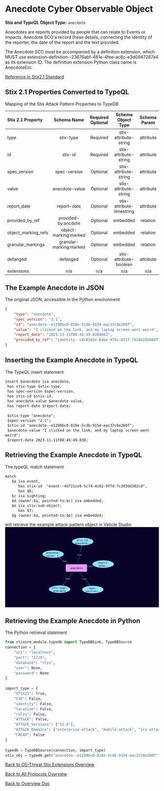 # Anecdote Cyber Observable Object

**Stix and TypeQL Object Type:**  `anecdote`

Anecdotes are reports provided by people that can relate to Events or Impacts. Anecdote SCO's record these details, connecting the identity of the reporter, the date of the report and the text provided.

The Anecdote SCO must be accompanied by a definition extension, which MUST use extension-definition--23676abf-481e-4fee-ac8c-e3d0947287a4 as its extension ID. The definition extension Python class name is AnecdoteExt.

[Reference in Stix2.1 Standard](https://github.com/os-threat/cti-stix-common-objects/blob/main/extension-definition-specifications/incident-core/Incident%20Extension%20Suite.adoc)
## Stix 2.1 Properties Converted to TypeQL
Mapping of the Stix Attack Pattern Properties to TypeDB

|  Stix 2.1 Property    |           Schema Name             | Required  Optional  |      Schema Object Type | Schema Parent  |
|:--------------------|:--------------------------------:|:------------------:|:------------------------:|:-------------:|
|  type                 |            stix-type              |      Required       |  stix-attribute-string    |   attribute    |
|  id                   |             stix-id               |      Required       |  stix-attribute-string    |   attribute    |
|  spec_version         |           spec-version            |      Optional       |  stix-attribute-string    |   attribute    |
| value |anecdote-value |      Optional       |  stix-attribute-string    |   attribute    |
| report_date |report-date |      Optional       |  stix-attribute-timestring    |   attribute    |
| provided_by_ref |provided-by:ancdote |      Optional       |   embedded     |relation |
|  object_marking_refs  |      object-marking:marked        |      Optional       |   embedded     |relation |
|  granular_markings    |     granular-marking:marked       |      Optional       |   embedded     |relation |
| defanged |defanged |      Optional       |stix-attribute-boolean |   attribute    |
|  extensions           |               n/a                 |        n/a          |           n/a             |      n/a       |

## The Example Anecdote in JSON
The original JSON, accessible in the Python environment
```json
{
    "type": "anecdote",
    "spec_version": "2.1",
    "id": "anecdote--e1298bc0-818e-5cdb-9154-eac37c8e260f",
    "value": "I clicked on the link, and my laptop screen went weird",
    "report_date": "2023-11-11T08:45:49.830466Z",
    "provided_by_ref": "identity--c4c6142e-8abe-475c-b71f-7b16b26b6607"
}
```


## Inserting the Example Anecdote in TypeQL
The TypeQL insert statement
```typeql
insert $anecdote isa anecdote,
 has stix-type $stix-type,
 has spec-version $spec-version,
 has stix-id $stix-id,
 has anecdote-value $anecdote-value,
 has report-date $report-date;

 $stix-type "anecdote";
 $spec-version "2.1";
 $stix-id "anecdote--e1298bc0-818e-5cdb-9154-eac37c8e260f";
 $anecdote-value "I clicked on the link, and my laptop screen went weird";
 $report-date 2023-11-11T08:45:49.830;
```

## Retrieving the Example Anecdote in TypeQL
The typeQL match statement

```typeql
match 
   $a isa event, 
      has stix-id  "event--4d721ce9-5c74-4c02-9f7d-7c393dd302cd",
      has $b;
   $c isa sighting;
   $d (owner:$a, pointed-to:$c) isa embedded;
   $e isa stix-sub-object,
      has $f;
   $g (owner:$a, pointed-to:$e) isa embedded;
```


will retrieve the example attack-pattern object in Vaticle Studio
![Anecdote Example](./img/anecdote.png)

## Retrieving the Example Anecdote  in Python
The Python retrieval statement

```python
from stixorm.module.typedb import TypeDBSink, TypeDBSource
connection = {
    "uri": "localhost",
    "port": "1729",
    "database": "stix",
    "user": None,
    "password": None
}

import_type = {
    "STIX21": True,
    "CVE": False,
    "identity": False,
    "location": False,
    "rules": False,
    "ATT&CK": False,
    "ATT&CK_Versions": ["12.0"],
    "ATT&CK_Domains": ["enterprise-attack", "mobile-attack", "ics-attack"],
    "CACAO": False
}

typedb = TypeDBSource(connection, import_type)
stix_obj = typedb.get("anecdote--e1298bc0-818e-5cdb-9154-eac37c8e260f")
```

 

[Back to OS-Threat Stix Extensions Overview](../overview.md)
 

[Back to All Protocols Overview](../../overview.md)
 

[Back to Overview Doc](../../../overview.md)
